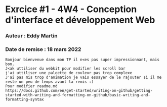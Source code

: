 # Exrcice #1 - 4W4 - Conception d'interface et développement Web
### Auteur : Eddy Martin
### Date de remise : 18 mars 2022

```
Bonjour bienvenue dans mon TP il n<es pas super impressionnant, mais bon.
J<ak uttiliser du webkit pour modifier les scroll bar 
j'ai uttiliser une paleette de couleur pas trop complexe
J'ai pas mis trop d'animation je vais essayer de le rajouter si il me reste un peu de temps avant la remis :)
Pour modifier readme.md
https://docs.github.com/en/get-started/writing-on-github/getting-started-with-writing-and-formatting-on-github/basic-writing-and-formatting-syntax
